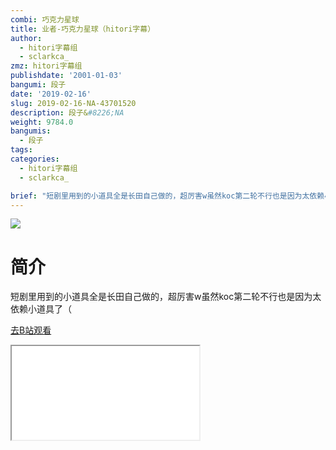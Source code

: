 ```yaml
---
combi: 巧克力星球
title: 业者-巧克力星球（hitori字幕）
author:
  - hitori字幕组
  - sclarkca_
zmz: hitori字幕组
publishdate: '2001-01-03'
bangumi: 段子
date: '2019-02-16'
slug: 2019-02-16-NA-43701520
description: 段子&#8226;NA
weight: 9784.0
bangumis:
  - 段子
tags:
categories:
  - hitori字幕组
  - sclarkca_

brief: "短剧里用到的小道具全是长田自己做的，超厉害w虽然koc第二轮不行也是因为太依赖小道具了（"
---
```

![](https://i.imgur.com/u1c56xB.jpg)
# 简介  
短剧里用到的小道具全是长田自己做的，超厉害w虽然koc第二轮不行也是因为太依赖小道具了（  

[去B站观看](https://www.bilibili.com/video/av43701520/)
<div class ="resp-container"><iframe class="testiframe" src="//player.bilibili.com/player.html?aid=43701520"", scrolling="no", allowfullscreen="true" > </iframe></div> 
